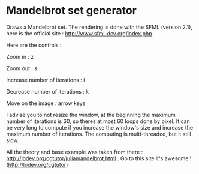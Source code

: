# Mandelbrot set generator

Draws a Mandelbrot set. The rendering is done with the SFML (version 2.1), here is the official site : http://www.sfml-dev.org/index.php.


Here are the controls :

Zoom in : z

Zoom out : s

Increase number of iterations : i

Decrease number of iterations : k

Move on the image : arrow keys

I advise you to not resize the window, at the beginning the maximum number of iterations is 60, so theres at most 60 loops done by pixel. It can be very long to compute if you increase the window's size and increase the maximum number of iterations. The computing is multi-threaded, but it still slow.

All the theory and base example was taken from there : http://lodev.org/cgtutor/juliamandelbrot.html . Go to this site it's awesome ! (http://lodev.org/cgtutor)
